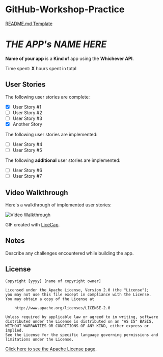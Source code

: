 # GitHub-Workshop-Practice

[README.md Template](https://hackmd.io/BP13m1m-RICcitnrwWarbQ?edit)

# *THE APP's NAME HERE*

**Name of your app** is a **Kind of** app using the **Whichever API**.

Time spent: **X** hours spent in total

## User Stories

The following  user stories are complete:

- [x] User Story #1
- [ ] User Story #2
- [ ] User Story #3
- [x] Another Story

The following user stories are implemented:

- [ ] User Story #4
- [ ] User Story #5

The following **additional** user stories are implemented:

- [ ] User Story #6
- [ ] User Story #7

## Video Walkthrough

Here's a walkthrough of implemented user stories:

<img src='http://i.imgur.com/link/to/your/gif/file.gif' title='Video Walkthrough' width='' alt='Video Walkthrough' />

GIF created with [LiceCap](http://www.cockos.com/licecap/).

## Notes

Describe any challenges encountered while building the app.

## License 



    Copyright [yyyy] [name of copyright owner]

    Licensed under the Apache License, Version 2.0 (the "License");
    you may not use this file except in compliance with the License.
    You may obtain a copy of the License at

        http://www.apache.org/licenses/LICENSE-2.0

    Unless required by applicable law or agreed to in writing, software
    distributed under the License is distributed on an "AS IS" BASIS,
    WITHOUT WARRANTIES OR CONDITIONS OF ANY KIND, either express or implied.
    See the License for the specific language governing permissions and
    limitations under the License.

[Click here to see the Apache License page](https://www.apache.org/licenses/LICENSE-2.0).
